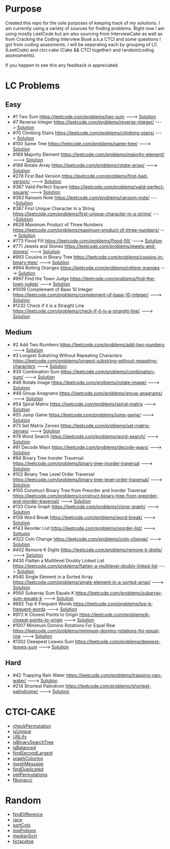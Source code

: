 # Purpose

Created this repo for the sole purposes of keeping track of my solutions. I am currently using a variety of sources for finding problems. Right now I am using mostly LeetCode but am also sourcing from InterviewCake as well as from Cracking the Coding Interview Book a.k.a CTCI and some questions I got from coding assesments. I will be seperating each by grouping of LC (LeetCode) and ctci-cake (Cake && CTCI together) and random(coding assessments).

If you happen to see this any feedback is appreciated.

# LC Problems

## Easy

- #1 Two Sum https://leetcode.com/problems/two-sum ---> [Solution](LeetCode/easy/twosum.js)
- #7 Reverse Integer https://leetcode.com/problems/reverse-integer/ ---> [Solution](LeetCode/easy/reverseNumber.js)
- #70 Climbing Stairs https://leetcode.com/problems/climbing-stairs/ ---> [Solution](LeetCode/easy/climbingStairs.js)
- #100 Same Tree https://leetcode.com/problems/same-tree/ ---> [Solution](LeetCode/easy/sameTree.js)
- #169 Majority Element https://leetcode.com/problems/majority-element/ ---> [Solution](LeetCode/easy/majorityElement.js)
- #189 Rotate Array https://leetcode.com/problems/rotate-array/ ---> [Solution](LeetCode/easy/rotatearray.js)
- #278 First Bad Version https://leetcode.com/problems/first-bad-version/ ---> [Solution](LeetCode/easy/isBadVersion.js)
- #367 Valid Perfect Square https://leetcode.com/problems/valid-perfect-square/ ---> [Solution](LeetCode/easy/perfectSquare.js)
- #383 Ransom Note https://leetcode.com/problems/ransom-note/ --->[Solution](LeetCode/easy/ransomNote.js)
- #387 First Unique Character in a String https://leetcode.com/problems/first-unique-character-in-a-string/ --->[Solution](LeetCode/easy/firstUniqueChar.js)
- #628 Maximum Product of Three Numbers https://leetcode.com/problems/maximum-product-of-three-numbers/ ---> [Solution](LeetCode/easy/maxproductthreenums.js)
- #773 Flood Fill https://leetcode.com/problems/flood-fill/ ---> [Solution](LeetCode/easy/floodFill.js)
- #771 Jewels and Stones https://leetcode.com/problems/jewels-and-stones/ ---> [Solution](LeetCode/easy/jewelsAndStones.js)
- #993 Cousins in Binary Tree https://leetcode.com/problems/cousins-in-binary-tree/ ---> [Solution](LeetCode/easy.binaryCousin.js)
- #994 Rotting Oranges https://leetcode.com/problems/rotting-oranges ---> [Solution](LeetCode/easy/rottingoranges.js)
- #997 Find the Town Judge https://leetcode.com/problems/find-the-town-judge/ ---> [Solution](LeetCode/easy/townJudge.js)
- #1009 Complement of Base 10 Integer https://leetcode.com/problems/complement-of-base-10-integer/ ---> [Solution](LeetCode/easy/numberComplement.js)
- #1232 Check if it is a Straight Line https://leetcode.com/problems/check-if-it-is-a-straight-line/ ---> [Solution](LeetCode/easy/checkStraightLine.js)

## Medium

- #2 Add Two Numbers https://leetcode.com/problems/add-two-numbers ---> [Solution](LeetCode/medium/addTwoNumbers.js)
- #3 Longest Substring Without Repeating Characters https://leetcode.com/problems/longest-substring-without-repeating-characters ---> [Solution](LeetCode/medium/longestNonRepeatingSubstring.js)
- #39 Combination Sum https://leetcode.com/problems/combination-sum/ ---> [Solution](LeetCode/medium/combinationSum.js)
- #48 Rotate Image https://leetcode.com/problems/rotate-image/ ---> [Solution](LeetCode/medium/rotateImage.js)
- #49 Group Anagrams https://leetcode.com/problems/group-anagrams/ ---> [Solution](LeetCode/medium/groupAnagrams.js)
- #54 Spiral Matrix https://leetcode.com/problems/spiral-matrix ---> [Solution](LeetCode/medium/spiralMatrix.js)
- #55 Jump Game https://leetcode.com/problems/jump-game/ ---> [Solution](LeetCode/medium/jumpGame.js)
- #73 Set Matrix Zeroes https://leetcode.com/problems/set-matrix-zeroes/ ---> [Solution](LeetCode/medium/setMatrixZeroes.js)
- #79 Word Search https://leetcode.com/problems/word-search/ ---> [Solution](LeetCode/medium/wordSearch.js)
- #91 Decode Ways https://leetcode.com/problems/decode-ways/ ---> [Solution](LeetCode/medium/decodeWays.js)
- #94 Binary Tree Inorder Traversal https://leetcode.com/problems/binary-tree-inorder-traversal ---> [Solution](LeetCode/medium/inorderTraversal.js)
- #102 Binary Tree Level Order Traversal https://leetcode.com/problems/binary-tree-level-order-traversal/ ---> [Solution](LeetCode/medium/treeLevelTraversal.js)
- #105 Construct Binary Tree from Preorder and Inorder Traversal https://leetcode.com/problems/construct-binary-tree-from-preorder-and-inorder-traversal/ ---> [Solution](LeetCode/medium/constructTree.js)
- #133 Clone Graph https://leetcode.com/problems/clone-graph/ ---> [Solution](LeetCode/medium/cloneGraph.js)
- #139 Word Break https://leetcode.com/problems/word-break/ ---> [Solution](LeetCode/medium/wordBreak.js)
- #143 Reorder List https://leetcode.com/problems/reorder-list/ ---> [Soltuion](LeetCode/medium/reorderList.js)
- #322 Coin Change https://leetcode.com/problems/coin-change/ ---> [Solution](LeetCode/medium/coinChange.js)
- #402 Remove K Digits https://leetcode.com/problems/remove-k-digits/ ---> [Solution](LeetCode/medium/removeKDigits.js)
- #430 Flatten a Multilevel Doubly Linked List https://leetcode.com/problems/flatten-a-multilevel-doubly-linked-list ---> [Solution](LeetCode/medium/flattendoublylinkedlist.js)
- #540 Single Element in a Sorted Array https://leetcode.com/problems/single-element-in-a-sorted-array/ ---> [Solution](LeetCode/medium/singleElementSortedArray.js)
- #560 Subarray Sum Equals K https://leetcode.com/problems/subarray-sum-equals-k ---> [Solution](LeetCode/medium/subarraysumsequalk.js)
- #692 Top K Frequent Words https://leetcode.com/problems/top-k-frequent-words ---> [Solution](LeetCode/medium/kfrequentwords.js)
- #972 K Closest Points to Origin https://leetcode.com/problems/k-closest-points-to-origin ---> [Solution](LeetCode/medium/kPointsClosestToOrigin.js)
- #1007 Minimum Domino Rotations For Equal Row https://leetcode.com/problems/minimum-domino-rotations-for-equal-row ---> [Solution](LeetCode/medium/dominoRotations.js)
- #1302 Deeepest Leaves Sum https://leetcode.com/problems/deepest-leaves-sum ---> [Solution](LeetCode/medium/deepestLeavessum.js)

## Hard

- #42 Trapping Rain Water https://leetcode.com/problems/trapping-rain-water/ ---> [Solution](LeetCode/hard/trappingRainWater.js)
- #214 Shortest Palindrom https://leetcode.com/problems/shortest-palindrome/ ---> [Solution](LeetCode/hard/shortestPalindrome.js)

# CTCI-CAKE

- [checkPermutation](ctci-cake/checkPermutation.js)
- [isUnique](ctci-cake/isUnique.js)
- [URLify](ctci-cake/URLify.js)
- [isBinarySearchTree](ctci-cake/validTree.js)
- [isBalanced](ctci-cake/isBalanced.js)
- [findSecondLargest](ctci-cake/findSecondLargestTree.js)
- [graphColoring](ctci-cake/graphColoring.js)
- [meshMessage](ctci-cake/meshMessage.js)
- [findDuplicated](ctci-cake/findDuplicate.js)
- [getPermutations](ctci-cake/getPermutations.js)
- [fibonacci](ctci-cake/fibonacci.js)

# Random

- [findDifference](random/findTimeDiff.js)
- [race](random/race.js)
- [sortCols](random/sortcols.js)
- [mixPotions](random/mixPotions.js)
- [medianSort](random/medianSort.js)
- [tictacetoe](random/tictactoe.js)

